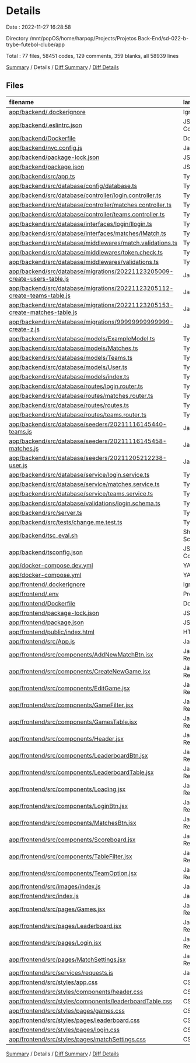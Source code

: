 # Details

Date : 2022-11-27 16:28:58

Directory /mnt/popOS/home/harpop/Projects/Projetos Back-End/sd-022-b-trybe-futebol-clube/app

Total : 77 files,  58451 codes, 129 comments, 359 blanks, all 58939 lines

[Summary](results.md) / Details / [Diff Summary](diff.md) / [Diff Details](diff-details.md)

## Files
| filename | language | code | comment | blank | total |
| :--- | :--- | ---: | ---: | ---: | ---: |
| [app/backend/.dockerignore](/app/backend/.dockerignore) | Ignore | 4 | 0 | 1 | 5 |
| [app/backend/.eslintrc.json](/app/backend/.eslintrc.json) | JSON with Comments | 148 | 0 | 0 | 148 |
| [app/backend/Dockerfile](/app/backend/Dockerfile) | Docker | 7 | 0 | 0 | 7 |
| [app/backend/nyc.config.js](/app/backend/nyc.config.js) | JavaScript | 11 | 0 | 1 | 12 |
| [app/backend/package-lock.json](/app/backend/package-lock.json) | JSON | 16,903 | 0 | 1 | 16,904 |
| [app/backend/package.json](/app/backend/package.json) | JSON | 8 | 58 | 0 | 66 |
| [app/backend/src/app.ts](/app/backend/src/app.ts) | TypeScript | 25 | 1 | 9 | 35 |
| [app/backend/src/database/config/database.ts](/app/backend/src/database/config/database.ts) | TypeScript | 15 | 0 | 3 | 18 |
| [app/backend/src/database/controller/login.controller.ts](/app/backend/src/database/controller/login.controller.ts) | TypeScript | 11 | 0 | 3 | 14 |
| [app/backend/src/database/controller/matches.controller.ts](/app/backend/src/database/controller/matches.controller.ts) | TypeScript | 31 | 0 | 6 | 37 |
| [app/backend/src/database/controller/teams.controller.ts](/app/backend/src/database/controller/teams.controller.ts) | TypeScript | 18 | 0 | 5 | 23 |
| [app/backend/src/database/interfaces/login/Ilogin.ts](/app/backend/src/database/interfaces/login/Ilogin.ts) | TypeScript | 7 | 0 | 1 | 8 |
| [app/backend/src/database/interfaces/matches/IMatch.ts](/app/backend/src/database/interfaces/matches/IMatch.ts) | TypeScript | 8 | 0 | 1 | 9 |
| [app/backend/src/database/middlewares/match.validations.ts](/app/backend/src/database/middlewares/match.validations.ts) | TypeScript | 11 | 0 | 5 | 16 |
| [app/backend/src/database/middlewares/token.check.ts](/app/backend/src/database/middlewares/token.check.ts) | TypeScript | 11 | 0 | 4 | 15 |
| [app/backend/src/database/middlewares/validations.ts](/app/backend/src/database/middlewares/validations.ts) | TypeScript | 5 | 0 | 3 | 8 |
| [app/backend/src/database/migrations/20221123205009-create-users-table.js](/app/backend/src/database/migrations/20221123205009-create-users-table.js) | JavaScript | 32 | 0 | 3 | 35 |
| [app/backend/src/database/migrations/20221123205112-create-teams-table.js](/app/backend/src/database/migrations/20221123205112-create-teams-table.js) | JavaScript | 21 | 0 | 2 | 23 |
| [app/backend/src/database/migrations/20221123205153-create-matches-table.js](/app/backend/src/database/migrations/20221123205153-create-matches-table.js) | JavaScript | 54 | 0 | 3 | 57 |
| [app/backend/src/database/migrations/99999999999999-create-z.js](/app/backend/src/database/migrations/99999999999999-create-z.js) | JavaScript | 13 | 0 | 1 | 14 |
| [app/backend/src/database/models/ExampleModel.ts](/app/backend/src/database/models/ExampleModel.ts) | TypeScript | 11 | 13 | 7 | 31 |
| [app/backend/src/database/models/Matches.ts](/app/backend/src/database/models/Matches.ts) | TypeScript | 61 | 1 | 6 | 68 |
| [app/backend/src/database/models/Teams.ts](/app/backend/src/database/models/Teams.ts) | TypeScript | 25 | 1 | 4 | 30 |
| [app/backend/src/database/models/User.ts](/app/backend/src/database/models/User.ts) | TypeScript | 39 | 2 | 4 | 45 |
| [app/backend/src/database/models/index.ts](/app/backend/src/database/models/index.ts) | TypeScript | 4 | 0 | 3 | 7 |
| [app/backend/src/database/routes/login.router.ts](/app/backend/src/database/routes/login.router.ts) | TypeScript | 8 | 0 | 5 | 13 |
| [app/backend/src/database/routes/matches.router.ts](/app/backend/src/database/routes/matches.router.ts) | TypeScript | 10 | 0 | 4 | 14 |
| [app/backend/src/database/routes/routes.ts](/app/backend/src/database/routes/routes.ts) | TypeScript | 9 | 0 | 4 | 13 |
| [app/backend/src/database/routes/teams.router.ts](/app/backend/src/database/routes/teams.router.ts) | TypeScript | 6 | 0 | 4 | 10 |
| [app/backend/src/database/seeders/20211116145440-teams.js](/app/backend/src/database/seeders/20211116145440-teams.js) | JavaScript | 61 | 0 | 2 | 63 |
| [app/backend/src/database/seeders/20211116145458-matches.js](/app/backend/src/database/seeders/20211116145458-matches.js) | JavaScript | 349 | 0 | 2 | 351 |
| [app/backend/src/database/seeders/20211205212238-user.js](/app/backend/src/database/seeders/20211205212238-user.js) | JavaScript | 21 | 2 | 2 | 25 |
| [app/backend/src/database/service/login.service.ts](/app/backend/src/database/service/login.service.ts) | TypeScript | 20 | 0 | 7 | 27 |
| [app/backend/src/database/service/matches.service.ts](/app/backend/src/database/service/matches.service.ts) | TypeScript | 61 | 0 | 10 | 71 |
| [app/backend/src/database/service/teams.service.ts](/app/backend/src/database/service/teams.service.ts) | TypeScript | 15 | 0 | 7 | 22 |
| [app/backend/src/database/validations/login.schema.ts](/app/backend/src/database/validations/login.schema.ts) | TypeScript | 15 | 0 | 4 | 19 |
| [app/backend/src/server.ts](/app/backend/src/server.ts) | TypeScript | 4 | 0 | 3 | 7 |
| [app/backend/src/tests/change.me.test.ts](/app/backend/src/tests/change.me.test.ts) | TypeScript | 14 | 21 | 13 | 48 |
| [app/backend/tsc_eval.sh](/app/backend/tsc_eval.sh) | Shell Script | 5 | 1 | 3 | 9 |
| [app/backend/tsconfig.json](/app/backend/tsconfig.json) | JSON with Comments | 20 | 2 | 0 | 22 |
| [app/docker-compose.dev.yml](/app/docker-compose.dev.yml) | YAML | 52 | 4 | 1 | 57 |
| [app/docker-compose.yml](/app/docker-compose.yml) | YAML | 51 | 4 | 1 | 56 |
| [app/frontend/.dockerignore](/app/frontend/.dockerignore) | Ignore | 1 | 0 | 1 | 2 |
| [app/frontend/.env](/app/frontend/.env) | Properties | 1 | 0 | 1 | 2 |
| [app/frontend/Dockerfile](/app/frontend/Dockerfile) | Docker | 5 | 0 | 0 | 5 |
| [app/frontend/package-lock.json](/app/frontend/package-lock.json) | JSON | 38,551 | 0 | 1 | 38,552 |
| [app/frontend/package.json](/app/frontend/package.json) | JSON | 48 | 0 | 1 | 49 |
| [app/frontend/public/index.html](/app/frontend/public/index.html) | HTML | 19 | 19 | 1 | 39 |
| [app/frontend/src/App.js](/app/frontend/src/App.js) | JavaScript | 19 | 0 | 3 | 22 |
| [app/frontend/src/components/AddNewMatchBtn.jsx](/app/frontend/src/components/AddNewMatchBtn.jsx) | JavaScript React | 14 | 0 | 3 | 17 |
| [app/frontend/src/components/CreateNewGame.jsx](/app/frontend/src/components/CreateNewGame.jsx) | JavaScript React | 89 | 0 | 8 | 97 |
| [app/frontend/src/components/EditGame.jsx](/app/frontend/src/components/EditGame.jsx) | JavaScript React | 86 | 0 | 7 | 93 |
| [app/frontend/src/components/GameFilter.jsx](/app/frontend/src/components/GameFilter.jsx) | JavaScript React | 36 | 0 | 5 | 41 |
| [app/frontend/src/components/GamesTable.jsx](/app/frontend/src/components/GamesTable.jsx) | JavaScript React | 153 | 0 | 12 | 165 |
| [app/frontend/src/components/Header.jsx](/app/frontend/src/components/Header.jsx) | JavaScript React | 54 | 0 | 7 | 61 |
| [app/frontend/src/components/LeaderboardBtn.jsx](/app/frontend/src/components/LeaderboardBtn.jsx) | JavaScript React | 8 | 0 | 3 | 11 |
| [app/frontend/src/components/LeaderboardTable.jsx](/app/frontend/src/components/LeaderboardTable.jsx) | JavaScript React | 148 | 0 | 9 | 157 |
| [app/frontend/src/components/Loading.jsx](/app/frontend/src/components/Loading.jsx) | JavaScript React | 7 | 0 | 3 | 10 |
| [app/frontend/src/components/LoginBtn.jsx](/app/frontend/src/components/LoginBtn.jsx) | JavaScript React | 8 | 0 | 3 | 11 |
| [app/frontend/src/components/MatchesBtn.jsx](/app/frontend/src/components/MatchesBtn.jsx) | JavaScript React | 8 | 0 | 3 | 11 |
| [app/frontend/src/components/Scoreboard.jsx](/app/frontend/src/components/Scoreboard.jsx) | JavaScript React | 32 | 0 | 5 | 37 |
| [app/frontend/src/components/TableFilter.jsx](/app/frontend/src/components/TableFilter.jsx) | JavaScript React | 37 | 0 | 5 | 42 |
| [app/frontend/src/components/TeamOption.jsx](/app/frontend/src/components/TeamOption.jsx) | JavaScript React | 27 | 0 | 4 | 31 |
| [app/frontend/src/images/index.js](/app/frontend/src/images/index.js) | JavaScript | 5 | 0 | 1 | 6 |
| [app/frontend/src/index.js](/app/frontend/src/index.js) | JavaScript | 12 | 0 | 2 | 14 |
| [app/frontend/src/pages/Games.jsx](/app/frontend/src/pages/Games.jsx) | JavaScript React | 45 | 0 | 6 | 51 |
| [app/frontend/src/pages/Leaderboard.jsx](/app/frontend/src/pages/Leaderboard.jsx) | JavaScript React | 37 | 0 | 5 | 42 |
| [app/frontend/src/pages/Login.jsx](/app/frontend/src/pages/Login.jsx) | JavaScript React | 86 | 0 | 12 | 98 |
| [app/frontend/src/pages/MatchSettings.jsx](/app/frontend/src/pages/MatchSettings.jsx) | JavaScript React | 111 | 0 | 17 | 128 |
| [app/frontend/src/services/requests.js](/app/frontend/src/services/requests.js) | JavaScript | 16 | 0 | 6 | 22 |
| [app/frontend/src/styles/app.css](/app/frontend/src/styles/app.css) | CSS | 8 | 0 | 2 | 10 |
| [app/frontend/src/styles/components/header.css](/app/frontend/src/styles/components/header.css) | CSS | 82 | 0 | 9 | 91 |
| [app/frontend/src/styles/components/leaderboardTable.css](/app/frontend/src/styles/components/leaderboardTable.css) | CSS | 94 | 0 | 10 | 104 |
| [app/frontend/src/styles/pages/games.css](/app/frontend/src/styles/pages/games.css) | CSS | 177 | 0 | 25 | 202 |
| [app/frontend/src/styles/pages/leaderboard.css](/app/frontend/src/styles/pages/leaderboard.css) | CSS | 44 | 0 | 5 | 49 |
| [app/frontend/src/styles/pages/login.css](/app/frontend/src/styles/pages/login.css) | CSS | 78 | 0 | 9 | 87 |
| [app/frontend/src/styles/pages/matchSettings.css](/app/frontend/src/styles/pages/matchSettings.css) | CSS | 101 | 0 | 17 | 118 |

[Summary](results.md) / Details / [Diff Summary](diff.md) / [Diff Details](diff-details.md)
